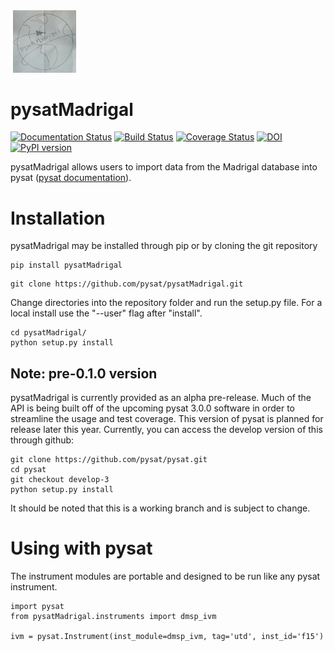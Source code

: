 <div align="left">
        <img height="0" width="0px">
        <img width="20%" src="/docs/figures/pysatMadrigal.png" alt="pysatMadrigal" title="pysatMadrigal"</img>
</div>

# pysatMadrigal
[![Documentation Status](https://readthedocs.org/projects/pysatMadrigal/badge/?version=latest)](http://pysatMadrigal.readthedocs.io/en/latest/?badge=latest)
[![Build Status](https://travis-ci.org/pysat/pysatMadrigal.svg?branch=main)](https://travis-ci.com/pysat/pysatMadrigal)
[![Coverage Status](https://coveralls.io/repos/github/pysat/pysatMadrigal/badge.svg?branch=main)](https://coveralls.io/github/pysat/pysatMadrigal?branch=main)
[![DOI](https://zenodo.org/badge/258384773.svg)](https://zenodo.org/badge/latestdoi/258384773)
[![PyPI version](https://badge.fury.io/py/pysatMadrigal.svg)](https://badge.fury.io/py/pysatMadrigal)

pysatMadrigal allows users to import data from the Madrigal database into
pysat ([pysat documentation](http://pysat.readthedocs.io/en/latest/)).


# Installation

pysatMadrigal may be installed through pip or by cloning the git repository
```
pip install pysatMadrigal
```

```
git clone https://github.com/pysat/pysatMadrigal.git
```

Change directories into the repository folder and run the setup.py file.  For
a local install use the "--user" flag after "install".

```
cd pysatMadrigal/
python setup.py install
```

Note: pre-0.1.0 version
-----------------------
pysatMadrigal is currently provided as an alpha pre-release.  Much of the API is
being built off of the upcoming pysat 3.0.0 software in order to streamline the
usage and test coverage.  This version of pysat is planned for release later
this year.  Currently, you can access the develop version of this through
github:

```
git clone https://github.com/pysat/pysat.git
cd pysat
git checkout develop-3
python setup.py install
```

It should be noted that this is a working branch and is subject to change.

# Using with pysat

The instrument modules are portable and designed to be run like any pysat
instrument.

```
import pysat
from pysatMadrigal.instruments import dmsp_ivm

ivm = pysat.Instrument(inst_module=dmsp_ivm, tag='utd', inst_id='f15')
```
